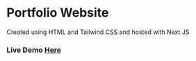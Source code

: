 # Portfolio Website
Created using HTML and Tailwind CSS and hosted with Next JS

### Live Demo [Here](https://portfolio-webdev1605.vercel.app/)
